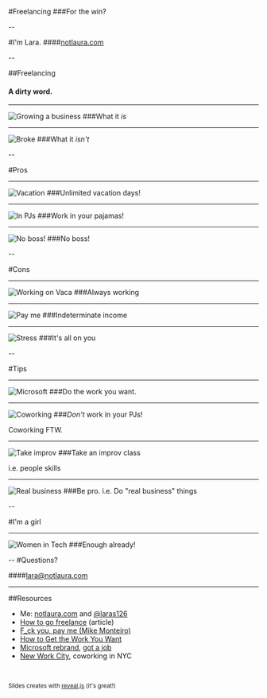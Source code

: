 #Freelancing
###For the win?

--

#I'm <span class="special">Lara</span>.
####[notlaura.com](http://notlaura.com)

--

##Freelancing
#### A dirty word.
---

![Growing a business](img/perscholas/running_business.jpg)
###What it _is_

---

![Broke](img/perscholas/begging.jpg)
###What it _isn't_

--

#Pros

---

![Vacation](img/perscholas/vacation.jpg)
###Unlimited vacation days!

---

![In PJs](img/perscholas/in_pjs.png)
###Work in your pajamas!

---

![No boss!](img/perscholas/bad_boss.jpg)
###No boss!


--

#Cons

---

![Working on Vaca](img/perscholas/working_vaca.jpg)
###Always working

---

![Pay me](img/perscholas/pay_me.jpg)
###Indeterminate income

---

![Stress](img/perscholas/stress.jpg)
###It's all on you

--

#Tips

---

![Microsoft](img/perscholas/microsoft.png)
###Do the work you want.

---

![Coworking](img/perscholas/coworking.jpg)
###_Don't_ work in your PJs! 

Coworking FTW.


---

![Take improv](img/perscholas/improv.jpg)
###Take an improv class 

i.e. people skills

---

![Real business](img/perscholas/contract.jpg)
###Be pro.
i.e. Do "real business" things

--

#I'm a girl

---

![Women in Tech](img/perscholas/women_tech.png)
###Enough already!

--
#Questions?

####[lara@notlaura.com](mailt:lara@notlaura.com)

---

##Resources
* Me: [notlaura.com](http://notlaura.com) and [@laras126](http://twitter.com)
* [How to go freelance](https://medium.com/p/fe625e5bb1d1) (article)
* [F_ck you, pay me (Mike Monteiro)](http://vimeo.com/22053820)
* [How to Get the Work You Want](http://danielmall.com/articles/how-to-get-the-work-you-want/) 
* [Microsoft rebrand](http://www.minimallyminimal.com/2012/7/3/the-next-microsoft.html), [got a job](http://www.minimallyminimal.com/blog/msft)
* [New Work City](http://nwc.co), coworking in NYC

<br />

<small>Slides creates with <a href="https://github.com/hakimel/reveal.js" target="blank">reveal.js</a> (it's great!)</small>
